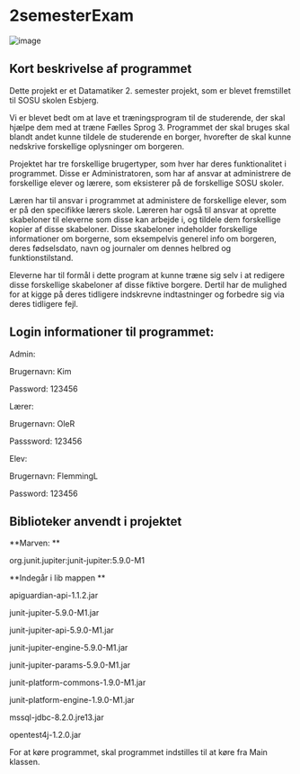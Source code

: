 # 2semesterExam 

![image](https://user-images.githubusercontent.com/71692396/170975951-91da0af9-0577-42a3-9fda-a74ace511ccb.png)


## Kort beskrivelse af programmet
Dette projekt er et Datamatiker 2. semester projekt, som er blevet fremstillet til SOSU skolen Esbjerg.

Vi er blevet bedt om at lave et træningsprogram til de studerende, der skal hjælpe dem med at træne Fælles Sprog 3. Programmet der skal bruges skal blandt andet kunne tildele de studerende en borger, hvorefter de skal kunne nedskrive forskellige oplysninger om borgeren. 

Projektet har tre forskellige brugertyper, som hver har deres funktionalitet i programmet. Disse er Administratoren, som har af ansvar at administrere de forskellige elever og lærere, som eksisterer på de forskellige SOSU skoler.

Læren har til ansvar i programmet at administere de forskellige elever, som er på den specifikke lærers skole. Læreren har også til ansvar at oprette skabeloner til eleverne som disse kan arbejde i, og tildele dem forskellige kopier af disse skabeloner. Disse skabeloner indeholder forskellige informationer om borgerne, som eksempelvis generel info om borgeren, deres fødselsdato, navn og journaler om dennes helbred og funktionstilstand.

Eleverne har til formål i dette program at kunne træne sig selv i at redigere disse forskellige skabeloner af disse fiktive borgere. Dertil har de mulighed for at kigge på deres tidligere indskrevne indtastninger og forbedre sig via deres tidligere fejl.


##  Login informationer til programmet:


Admin:

Brugernavn: Kim

Password: 123456

Lærer:

Brugernavn: OleR

Passsword: 123456

Elev:

Brugernavn: FlemmingL

Password: 123456

## Biblioteker anvendt i projektet
**Marven: 
**

org.junit.jupiter:junit-jupiter:5.9.0-M1

**Indegår i lib mappen 
**

apiguardian-api-1.1.2.jar

junit-jupiter-5.9.0-M1.jar

junit-jupiter-api-5.9.0-M1.jar

junit-jupiter-engine-5.9.0-M1.jar

junit-jupiter-params-5.9.0-M1.jar

junit-platform-commons-1.9.0-M1.jar

junit-platform-engine-1.9.0-M1.jar

mssql-jdbc-8.2.0.jre13.jar

opentest4j-1.2.0.jar

For at køre programmet, skal programmet indstilles til at køre fra Main klassen.

